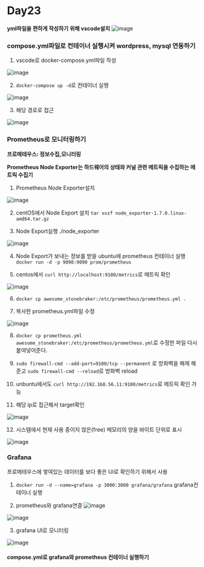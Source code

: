 # Day23



**yml파일을 편하게 작성하기 위해 vscode설치**
![image](https://github.com/JoEunSae/Metanet-Internship/assets/83803199/3c17a715-016c-493c-aba7-23c12a6f4201)

### compose.yml파일로 컨테이너 실행시켜 wordpress, mysql 연동하기

1. vscode로 docker-compose.yml파일 작성

![image](https://github.com/JoEunSae/Metanet-Internship/assets/83803199/54cacc0e-bf2b-4e9c-b49f-1282a25a73e5)

2. `docker-compose up -d`로 컨테이너 실행

![image](https://github.com/JoEunSae/Metanet-Internship/assets/83803199/e7aa2163-bebb-4e9f-a31c-3f3130d95070)

3. 해당 경로로 접근

![image](https://github.com/JoEunSae/Metanet-Internship/assets/83803199/51abb8f5-6e52-471e-9180-43e2e3295c88)

### Prometheus로 모니터링하기

**프로메테우스: 정보수집,모니터링**

**Prometheus Node Exporter는 하드웨어의 상태와 커널 관련 메트릭을 수집하는 메트릭 수집기**

1. Prometheus Node Exporter설치

![image](https://github.com/JoEunSae/Metanet-Internship/assets/83803199/e5dd7e3e-5cfc-43d6-94d7-f95d4f84f1ba)

2. centOS에서 Node Export 설치 `tar xvzf node_exporter-1.7.0.linux-amd64.tar.gz`

3. Node Export실행 ./node_exporter

![image](https://github.com/JoEunSae/Metanet-Internship/assets/83803199/64b93b85-c1fa-450a-8a1d-116f5d37e5c8)


4. Node Export가 보내는 정보를 받을 ubuntu에 prometheus 컨테이너 실행 `docker run -d -p 9090:9090 prom/prometheus`

5. centos에서 `curl http://localhost:9100/metrics`로 메트릭 확인

![image](https://github.com/JoEunSae/Metanet-Internship/assets/83803199/a0541a4b-8d1b-4451-bca3-b7b8d66d2d81)

6.  `docker cp awesome_stonebraker:/etc/prometheus/prometheus.yml .`

7.  복사한 prometheus.yml파일 수정

![image](https://github.com/JoEunSae/Metanet-Internship/assets/83803199/d7275b1b-2891-4d71-b8b1-d960478d3d77)

8. `docker cp prometheus.yml  awesome_stonebraker:/etc/prometheus/prometheus.yml`로 수정한 파일 다시 붙여넣어준다.

9.  `sudo firewall-cmd --add-port=9100/tcp --permanent` 로 방화벽을 해제 해준고 `sudo firewall-cmd --reload`로 방화벽 reload

10.  unbuntu에서도 `curl http://192.168.56.11:9100/metrics`로 메트릭 확인 가능

11.  해당 ip로 접근해서 target확인

![image](https://github.com/JoEunSae/Metanet-Internship/assets/83803199/42695ef4-ebe7-4b6d-a8ab-71a6731cde7b)

12. 시스템에서 현재 사용 중이지 않은(free) 메모리의 양을 바이트 단위로 표시

![image](https://github.com/JoEunSae/Metanet-Internship/assets/83803199/f17cb79a-e915-4f18-a25f-fc3891d2edbc)


### Grafana
프로메테우스에 쌓여있는 데이터를 보다 좋은 UI로 확인하기 위해서 사용


1. `docker run -d --name=grafana -p 3000:3000 grafana/grafana` grafana컨테이너 실행


2. prometheus와 grafana연결
![image](https://github.com/JoEunSae/Metanet-Internship/assets/83803199/b662aa3e-73cb-44d6-8ccc-c485104e205c)

![image](https://github.com/JoEunSae/Metanet-Internship/assets/83803199/7d06f1fb-33b8-4df5-a223-8747054f3b7e)

3. grafana UI로 모니터링

![image](https://github.com/JoEunSae/Metanet-Internship/assets/83803199/f76e02dd-9ed5-4d7e-87d6-ff3c1a488153)


#### compose.yml로 grafana와 prometheus 컨테이너 실행하기








